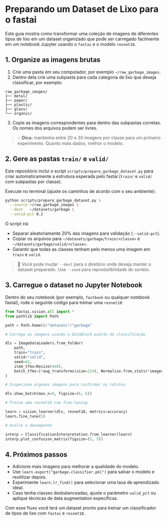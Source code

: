 # Preparando um Dataset de Lixo para o fastai

Este guia mostra como transformar uma coleção de imagens de diferentes tipos de lixo em um dataset organizado que pode ser carregado facilmente em um notebook Jupyter usando o `fastai` e o modelo `resnet18`.

## 1. Organize as imagens brutas

1. Crie uma pasta em seu computador, por exemplo `~/raw_garbage_images`.
2. Dentro dela crie uma subpasta para cada categoria de lixo que deseja classificar, por exemplo:

```
raw_garbage_images/
├── metal/
├── paper/
├── plastic/
├── glass/
└── organic/
```

3. Copie as imagens correspondentes para dentro das subpastas corretas. Os nomes dos arquivos podem ser livres.

> 💡 **Dica:** mantenha entre 20 e 30 imagens por classe para um primeiro experimento. Quanto mais dados, melhor o modelo.

## 2. Gere as pastas `train/` e `valid/`

Este repositório inclui o script `scripts/prepare_garbage_dataset.py` para criar automaticamente a estrutura esperada pelo fastai (`train/` e `valid/` com subpastas por classe).

Execute no terminal (ajuste os caminhos de acordo com o seu ambiente):

```bash
python scripts/prepare_garbage_dataset.py \
  --source ~/raw_garbage_images \
  --dest   ~/datasets/garbage \
  --valid-pct 0.2
```

O script irá:

- Separar aleatoriamente 20% das imagens para validação (`--valid-pct`).
- Copiar os arquivos para `~/datasets/garbage/train/<classe>` e `~/datasets/garbage/valid/<classe>`.
- Garantir que todas as classes tenham pelo menos uma imagem em `train` e `valid`.

> 📁 Você pode mudar `--dest` para o diretório onde deseja manter o dataset preparado. Use `--seed` para reprodutibilidade do sorteio.

## 3. Carregue o dataset no Jupyter Notebook

Dentro do seu notebook (por exemplo, `fastbook` ou qualquer notebook fastai), rode o seguinte código para treinar uma `resnet18`:

```python
from fastai.vision.all import *
from pathlib import Path

path = Path.home()/"datasets"/"garbage"

# Carrega as imagens usando o DataBlock padrão de classificação

dls = ImageDataLoaders.from_folder(
    path,
    train="train",
    valid="valid",
    seed=42,
    item_tfms=Resize(460),
    batch_tfms=[*aug_transforms(size=224), Normalize.from_stats(*imagenet_stats)],
)

# Inspecione algumas imagens para confirmar os rótulos

dls.show_batch(max_n=9, figsize=(6, 6))

# Treine uma resnet18 com fine-tuning

learn = vision_learner(dls, resnet18, metrics=accuracy)
learn.fine_tune(5)

# Avalie o desempenho

interp = ClassificationInterpretation.from_learner(learn)
interp.plot_confusion_matrix(figsize=(5, 5))
```

## 4. Próximos passos

- Adicione mais imagens para melhorar a qualidade do modelo.
- Use `learn.export("garbage-classifier.pkl")` para salvar o modelo e reutilizar depois.
- Experimente `learn.lr_find()` para selecionar uma taxa de aprendizado ideal.
- Caso tenha classes desbalanceadas, ajuste o parâmetro `valid_pct` ou aplique técnicas de data augmentation específicas.

Com esse fluxo você terá um dataset pronto para treinar um classificador de tipos de lixo com `fastai` e `resnet18`.

